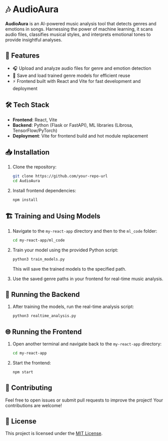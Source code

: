 # 🎶 AudioAura

**AudioAura** is an AI-powered music analysis tool that detects genres and emotions in songs. Harnessing the power of machine learning, it scans audio files, classifies musical styles, and interprets emotional tones to provide insightful analyses. 

## 🌟 Features
- 🎧 Upload and analyze audio files for genre and emotion detection
- 💾 Save and load trained genre models for efficient reuse
- ⚡ Frontend built with React and Vite for fast development and deployment

## 🛠️ Tech Stack
- **Frontend**: React, Vite
- **Backend**: Python (Flask or FastAPI), ML libraries (Librosa, TensorFlow/PyTorch)
- **Deployment**: Vite for frontend build and hot module replacement

## 📥 Installation

1. Clone the repository:
    ```bash
    git clone https://github.com/your-repo-url
    cd AudioAura
    ```

2. Install frontend dependencies:
    ```bash
    npm install
    ```

## 🏗️ Training and Using Models

1. Navigate to the `my-react-app` directory and then to the `ml_code` folder:
    ```bash
    cd my-react-app/ml_code
    ```

2. Train your model using the provided Python script:
    ```bash
    python3 train_models.py
    ```
   This will save the trained models to the specified path.

3. Use the saved genre paths in your frontend for real-time music analysis.

## 🚀 Running the Backend

1. After training the models, run the real-time analysis script:
    ```bash
    python3 realtime_analysis.py
    ```

## 🌐 Running the Frontend

1. Open another terminal and navigate back to the `my-react-app` directory:
    ```bash
    cd my-react-app
    ```

2. Start the frontend:
    ```bash
    npm start
    ```

## 🤝 Contributing

Feel free to open issues or submit pull requests to improve the project! Your contributions are welcome!

## 📄 License

This project is licensed under the [MIT License](LICENSE).
